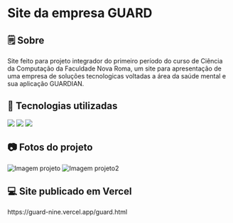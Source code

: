 <h1>Site da empresa GUARD</h1>

<h2>🗒️ Sobre</h2>
<p>Site feito para projeto integrador do primeiro período do curso de Ciência da Computação da Faculdade Nova Roma, um site para apresentação de uma empresa de soluções tecnologicas voltadas a área da saúde mental e sua aplicação GUARDIAN.</p>

<h2>🚀 Tecnologias utilizadas</h2>
<div>
  <img src="https://img.shields.io/badge/HTML-239120?style=for-the-badge&logo=html5&logoColor=white">
  <img src="https://img.shields.io/badge/CSS-239120?&style=for-the-badge&logo=css3&logoColor=white">
  <img src="https://img.shields.io/badge/JavaScript-F7DF1E?style=for-the-badge&logo=javascript&logoColor=black">
</div>

<h2>📷 Fotos do projeto</h2>
<div>
  <img src="https://i.imgur.com/OBQCwIW.png" alt="Imagem projeto">
  <img src="https://i.imgur.com/zTSO2Rw.png" alt="Imagem projeto2">
</div>

<h2>💻 Site publicado em Vercel</h2>
https://guard-nine.vercel.app/guard.html

